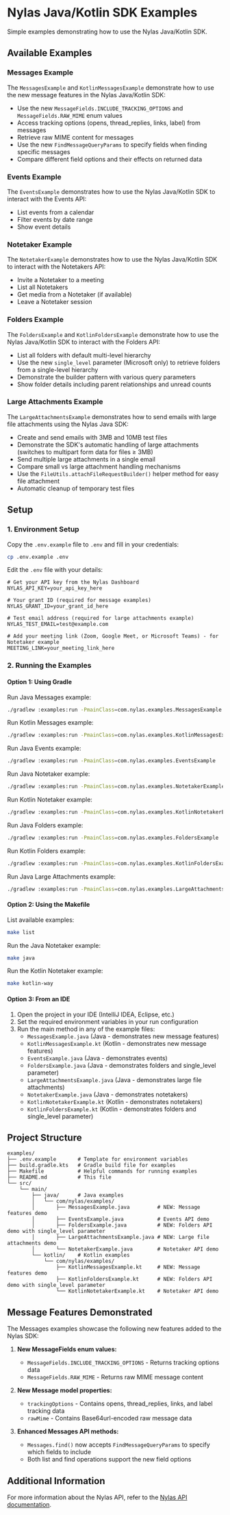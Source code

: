 # Nylas Java/Kotlin SDK Examples

Simple examples demonstrating how to use the Nylas Java/Kotlin SDK.

## Available Examples

### Messages Example

The `MessagesExample` and `KotlinMessagesExample` demonstrate how to use the new message features in the Nylas Java/Kotlin SDK:

- Use the new `MessageFields.INCLUDE_TRACKING_OPTIONS` and `MessageFields.RAW_MIME` enum values
- Access tracking options (opens, thread_replies, links, label) from messages  
- Retrieve raw MIME content for messages
- Use the new `FindMessageQueryParams` to specify fields when finding specific messages
- Compare different field options and their effects on returned data

### Events Example

The `EventsExample` demonstrates how to use the Nylas Java/Kotlin SDK to interact with the Events API:

- List events from a calendar
- Filter events by date range
- Show event details

### Notetaker Example

The `NotetakerExample` demonstrates how to use the Nylas Java/Kotlin SDK to interact with the Notetakers API:

- Invite a Notetaker to a meeting
- List all Notetakers
- Get media from a Notetaker (if available)
- Leave a Notetaker session

### Folders Example

The `FoldersExample` and `KotlinFoldersExample` demonstrate how to use the Nylas Java/Kotlin SDK to interact with the Folders API:

- List all folders with default multi-level hierarchy
- Use the new `single_level` parameter (Microsoft only) to retrieve folders from a single-level hierarchy
- Demonstrate the builder pattern with various query parameters
- Show folder details including parent relationships and unread counts

### Large Attachments Example

The `LargeAttachmentsExample` demonstrates how to send emails with large file attachments using the Nylas Java SDK:

- Create and send emails with 3MB and 10MB test files
- Demonstrate the SDK's automatic handling of large attachments (switches to multipart form data for files ≥ 3MB)
- Send multiple large attachments in a single email
- Compare small vs large attachment handling mechanisms
- Use the `FileUtils.attachFileRequestBuilder()` helper method for easy file attachment
- Automatic cleanup of temporary test files

## Setup

### 1. Environment Setup

Copy the `.env.example` file to `.env` and fill in your credentials:

```bash
cp .env.example .env
```

Edit the `.env` file with your details:
```
# Get your API key from the Nylas Dashboard
NYLAS_API_KEY=your_api_key_here

# Your grant ID (required for message examples)
NYLAS_GRANT_ID=your_grant_id_here

# Test email address (required for large attachments example)
NYLAS_TEST_EMAIL=test@example.com

# Add your meeting link (Zoom, Google Meet, or Microsoft Teams) - for Notetaker example
MEETING_LINK=your_meeting_link_here
```

### 2. Running the Examples

#### Option 1: Using Gradle

Run Java Messages example:
```bash
./gradlew :examples:run -PmainClass=com.nylas.examples.MessagesExample
```

Run Kotlin Messages example:
```bash
./gradlew :examples:run -PmainClass=com.nylas.examples.KotlinMessagesExampleKt
```

Run Java Events example:
```bash
./gradlew :examples:run -PmainClass=com.nylas.examples.EventsExample
```

Run Java Notetaker example:
```bash
./gradlew :examples:run -PmainClass=com.nylas.examples.NotetakerExample
```

Run Kotlin Notetaker example:
```bash
./gradlew :examples:run -PmainClass=com.nylas.examples.KotlinNotetakerExampleKt
```

Run Java Folders example:
```bash
./gradlew :examples:run -PmainClass=com.nylas.examples.FoldersExample
```

Run Kotlin Folders example:
```bash
./gradlew :examples:run -PmainClass=com.nylas.examples.KotlinFoldersExampleKt
```

Run Java Large Attachments example:
```bash
./gradlew :examples:run -PmainClass=com.nylas.examples.LargeAttachmentsExample
```

#### Option 2: Using the Makefile

List available examples:
```bash
make list
```

Run the Java Notetaker example:
```bash
make java
```

Run the Kotlin Notetaker example:
```bash
make kotlin-way
```

#### Option 3: From an IDE

1. Open the project in your IDE (IntelliJ IDEA, Eclipse, etc.)
2. Set the required environment variables in your run configuration
3. Run the main method in any of the example files:
   - `MessagesExample.java` (Java - demonstrates new message features)
   - `KotlinMessagesExample.kt` (Kotlin - demonstrates new message features)  
   - `EventsExample.java` (Java - demonstrates events)
   - `FoldersExample.java` (Java - demonstrates folders and single_level parameter)
   - `LargeAttachmentsExample.java` (Java - demonstrates large file attachments)
   - `NotetakerExample.java` (Java - demonstrates notetakers)
   - `KotlinNotetakerExample.kt` (Kotlin - demonstrates notetakers)
   - `KotlinFoldersExample.kt` (Kotlin - demonstrates folders and single_level parameter)

## Project Structure

```
examples/
├── .env.example       # Template for environment variables
├── build.gradle.kts   # Gradle build file for examples
├── Makefile           # Helpful commands for running examples
├── README.md          # This file
└── src/
    └── main/
        ├── java/      # Java examples
        │   └── com/nylas/examples/
        │       ├── MessagesExample.java         # NEW: Message features demo
        │       ├── EventsExample.java           # Events API demo
        │       ├── FoldersExample.java          # NEW: Folders API demo with single_level parameter
        │       ├── LargeAttachmentsExample.java # NEW: Large file attachments demo
        │       └── NotetakerExample.java        # Notetaker API demo
        └── kotlin/    # Kotlin examples
            └── com/nylas/examples/
                ├── KotlinMessagesExample.kt     # NEW: Message features demo
                ├── KotlinFoldersExample.kt      # NEW: Folders API demo with single_level parameter
                └── KotlinNotetakerExample.kt    # Notetaker API demo
```

## Message Features Demonstrated

The Messages examples showcase the following new features added to the Nylas SDK:

1. **New MessageFields enum values:**
   - `MessageFields.INCLUDE_TRACKING_OPTIONS` - Returns tracking options data
   - `MessageFields.RAW_MIME` - Returns raw MIME message content

2. **New Message model properties:**
   - `trackingOptions` - Contains opens, thread_replies, links, and label tracking data
   - `rawMime` - Contains Base64url-encoded raw message data

3. **Enhanced Messages API methods:**
   - `Messages.find()` now accepts `FindMessageQueryParams` to specify which fields to include
   - Both list and find operations support the new field options

## Additional Information

For more information about the Nylas API, refer to the [Nylas API documentation](https://developer.nylas.com/). 
